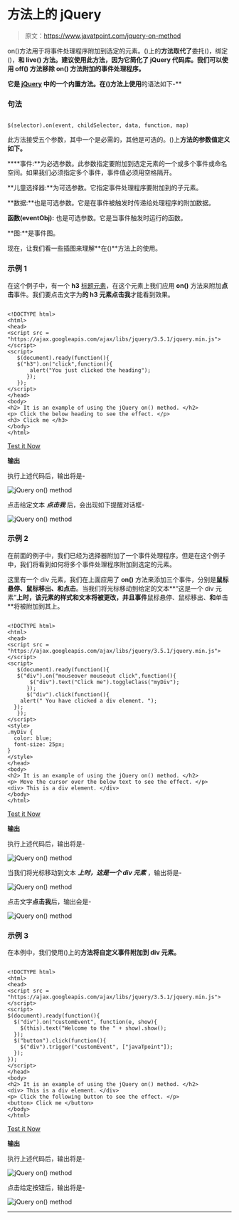 # 方法上的 jQuery

> 原文：<https://www.javatpoint.com/jquery-on-method>

on()方法用于将事件处理程序附加到选定的元素。()上的**方法取代了**委托()，绑定()，**和 **live()** 方法。建议使用此方法，因为它简化了 jQuery 代码库。我们可以使用 **off()** 方法移除 **on()** 方法附加的事件处理程序。**

 **它是 [jQuery](https://www.javatpoint.com/jquery-tutorial) 中的一个内置方法。在()方法上使用**的语法如下-**

### 句法

```

$(selector).on(event, childSelector, data, function, map)

```

此方法接受五个参数，其中一个是必需的，其他是可选的。()上**方法的参数值定义如下。**

 ****事件:**为必选参数。此参数指定要附加到选定元素的一个或多个事件或命名空间。如果我们必须指定多个事件，事件值必须用空格隔开。

**儿童选择器:**为可选参数。它指定事件处理程序要附加到的子元素。

**数据:**也是可选参数。它是在事件被触发时传递给处理程序的附加数据。

**函数(eventObj):** 也是可选参数。它是当事件触发时运行的函数。

**图:**是事件图。

现在，让我们看一些插图来理解**在()**方法上的使用。

### 示例 1

在这个例子中，有一个 **h3** [标题元素](https://www.javatpoint.com/html-heading)，在这个元素上我们应用 **on()** 方法来附加**点击**事件。我们要点击文字为**的 h3 元素点击我**才能看到效果。

```

<!DOCTYPE html>
<html>
<head>
<script src = "https://ajax.googleapis.com/ajax/libs/jquery/3.5.1/jquery.min.js"> </script>
<script>
   $(document).ready(function(){
   $("h3").on("click",function(){
	   alert("You just clicked the heading");
      });
   });
</script>
</head>
<body>
<h2> It is an example of using the jQuery on() method. </h2>
<p> Click the below heading to see the effect. </p>
<h3> Click me </h3>
</body>
</html>

```

[Test it Now](https://www.javatpoint.com/oprweb/test.jsp?filename=jquery-on-method1)

**输出**

执行上述代码后，输出将是-

![jQuery on() method](img/60b354a7e90e8680e4478dd77c2c9138.png)

点击给定文本 ***点击我*** 后，会出现如下提醒对话框-

![jQuery on() method](img/b4fdda040850febdb3b8eff86b6adf7d.png)

### 示例 2

在前面的例子中，我们已经为选择器附加了一个事件处理程序。但是在这个例子中，我们将看到如何将多个事件处理程序附加到选定的元素。

这里有一个 div 元素，我们在上面应用了 **on()** 方法来添加三个事件，分别是**鼠标悬停、鼠标移出、**和**点击**。当我们将光标移动到给定的文本**“这是一个 div 元素”**上时，该元素的样式和文本将被更改，并且事件**鼠标悬停、鼠标移出、**和**单击**将被附加到其上。

```

<!DOCTYPE html>
<html>
<head>
<script src = "https://ajax.googleapis.com/ajax/libs/jquery/3.5.1/jquery.min.js"> </script>
<script>
   $(document).ready(function(){
   $("div").on("mouseover mouseout click",function(){
	   $("div").text("Click me").toggleClass("myDiv");
      });
	  $("div").click(function(){
	alert(" You have clicked a div element. ");
  });
   });
</script>
<style>
.myDiv {
  color: blue;
  font-size: 25px;
}
</style>
</head>
<body>
<h2> It is an example of using the jQuery on() method. </h2>
<p> Move the cursor over the below text to see the effect. </p>
<div> This is a div element. </div>
</body>
</html>

```

[Test it Now](https://www.javatpoint.com/oprweb/test.jsp?filename=jquery-on-method2)

**输出**

执行上述代码后，输出将是-

![jQuery on() method](img/a7852f0c51a7939317a332bff3253e88.png)

当我们将光标移动到文本 ***上时，这是一个 div 元素*** ，输出将是-

![jQuery on() method](img/67d8abbc3e0277bc3568dab14c0c3644.png)

点击文字**点击我**后，输出会是-

![jQuery on() method](img/824262e32b85def71fb2b84414ddf4b4.png)

### 示例 3

在本例中，我们使用()上的**方法将自定义事件附加到 **div** 元素。**

```

<!DOCTYPE html>
<html>
<head>
<script src = "https://ajax.googleapis.com/ajax/libs/jquery/3.5.1/jquery.min.js"> </script>
<script>
$(document).ready(function(){
  $("div").on("customEvent", function(e, show){
    $(this).text("Welcome to the " + show).show();
  });
  $("button").click(function(){
    $("div").trigger("customEvent", ["javaTpoint"]);
  });
});
</script>
</head>
<body>
<h2> It is an example of using the jQuery on() method. </h2>
<div> This is a div element. </div>
<p> Click the following button to see the effect. </p>
<button> Click me </button>
</body>
</html>

```

[Test it Now](https://www.javatpoint.com/oprweb/test.jsp?filename=jquery-on-method3)

**输出**

执行上述代码后，输出将是-

![jQuery on() method](img/903151d48d5d6863b17de36b8b291028.png)

点击给定按钮后，输出将是-

![jQuery on() method](img/2d5d3d319e9315f18b749588cc8bafe0.png)

* * *******